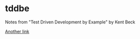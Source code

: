 # tddbe
Notes from "Test Driven Development by Example" by Kent Beck

[Another link][1]



[1]:https://stanislaw.github.io/2016/01/25/notes-on-test-driven-development-by-example-by-kent-beck.html
